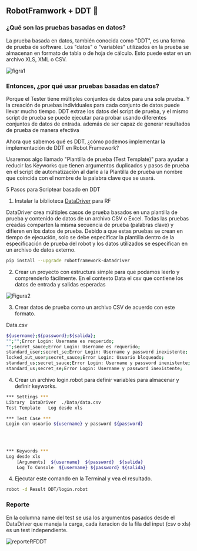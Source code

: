 ## RobotFramwork + DDT 🚀


### ¿Qué son las pruebas basadas en datos?

La prueba basada en datos, también conocida como "DDT", es una forma de prueba de software. Los "datos" o "variables" utilizados en la prueba se almacenan en formato de tabla o de hoja de cálculo. Esto puede estar en un archivo XLS, XML o CSV.

![figra1](https://user-images.githubusercontent.com/55904664/199085411-a3a97762-31ca-4e9b-83d4-2943a76b5c4e.png)

### Entonces, ¿por qué usar pruebas basadas en datos?

Porque el Tester tiene múltiples conjuntos de datos para una sola prueba. Y la creación de pruebas individuales para cada conjunto de datos puede llevar mucho tiempo. DDT extrae los datos del script de prueba, y el mismo script de prueba se puede ejecutar para probar usando diferentes conjuntos de datos de entrada. además de ser capaz de generar resultados de prueba de manera efectiva

Ahora que sabemos qué es DDT, ¿cómo podemos implementar la implementación de DDT en Robot Framework?

Usaremos algo llamado "Plantilla de prueba (Test Template)" para ayudar a reducir las Keyworks que tienen argumentos duplicados y pasos de prueba en el script de automatizaciòn al darle a la Plantilla de prueba un nombre que coincida con el nombre de la palabra clave que se usará. 

5 Pasos para Scriptear basado en DDT

1. Instalar la biblioteca [DataDriver](https://robocorp.com/docs/libraries/3rd-party-libraries/datadriver-library#example-suite) para RF

DataDriver crea múltiples casos de prueba basados ​​en una plantilla de prueba y contenido de datos de un archivo CSV o Excel. Todas las pruebas creadas comparten la misma secuencia de prueba (palabras clave) y difieren en los datos de prueba. Debido a que estas pruebas se crean en tiempo de ejecución, solo se debe especificar la plantilla dentro de la especificación de prueba del robot y los datos utilizados se especifican en un archivo de datos externo.


```sh
pip install --upgrade robotframework-datadriver
```

2. Crear un proyecto con estructura simple para que podamos leerlo y comprenderlo fácilmente. En el contexto Data el csv que contiene los datos de entrada y salidas esperadas

![Figura2](https://user-images.githubusercontent.com/55904664/199086121-ff2ee634-6021-47e6-bfcb-9e9e1b21703d.png)


3. Crear datos de prueba como un archivo CSV de acuerdo con este formato.

Data.csv
```sh
${username};${password};${salida};
"";"";Error Login: Username es requerido;
"";secret_sauce;Error Login: Username es requerido;
standard_user;secret_se;Error Login: Username y password inexistente;
locked_out_user;secret_sauce;Error Login: Usuario bloqueado;
standard_us;secret_sauce;Error Login: Username y password inexistente;
standard_us;secret_se;Error Login: Username y password inexistente;
```

4. Crear un archivo login.robot para definir variables para almacenar y definir keyworks.

```sh
*** Settings ***
Library  DataDriver  ./Data/data.csv
Test Template   Log desde xls

*** Test Case ***
Login con usuario ${username} y password ${password}
    
    
    

*** Keywords ***
Log desde xls
    [Arguments]  ${username}  ${password}  ${salida}
    Log To Console  ${username} ${password} ${salida}
```

4. Ejecutar este comando en la Terminal y vea el resultado.

```sh
robot -d Result DDT/login.robot
```
### Reporte
En la columna name del test se usa los argumentos pasados desde el DataDriver que maneja la carga, cada iteracion de la fila del input (csv o xls) es un test independiente.

![reporteRFDDT](https://user-images.githubusercontent.com/55904664/199089139-eedf4508-2bc5-4d37-97fa-4997afaeeeb1.png)


